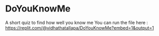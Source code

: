 # DoYouKnowMe
A short quiz to find how well you know me
You can run the file here : https://replit.com/@vidhathatallapa/DoYouKnowMe?embed=1&output=1
